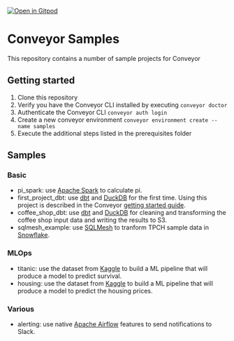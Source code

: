 [![Open in Gitpod](https://gitpod.io/button/open-in-gitpod.svg)](https://gitpod.io/#https://github.com/datamindedbe/conveyor-samples)

# Conveyor Samples

This repository contains a number of sample projects for Conveyor

## Getting started

1. Clone this repository
2. Verify you have the Conveyor CLI installed by executing `conveyor doctor`
3. Authenticate the Conveyor CLI `conveyor auth login`
4. Create a new conveyor environment `conveyor environment create --name samples`
5. Execute the additional steps listed in the prerequisites folder

## Samples

### Basic

- pi_spark: use [Apache Spark](https://github.com/apache/spark) to calculate pi.
- first_project_dbt: use [dbt](https://github.com/dbt-labs/dbt-core) and [DuckDB](https://github.com/duckdb/duckdb) for the first time. Using this project is described in the Conveyor [getting started guide](https://docs.conveyordata.com/get-started/dbt).
- coffee_shop_dbt: use [dbt](https://github.com/dbt-labs/dbt-core) and [DuckDB](https://github.com/duckdb/duckdb) 
  for cleaning and transforming the coffee shop input data and writing the results to S3.
- sqlmesh_example: use [SQLMesh](https://github.com/TobikoData/sqlmesh) to tranform TPCH sample data in [Snowflake](https://docs.snowflake.com).

### MLOps

- titanic: use the dataset from [Kaggle](https://www.kaggle.com/c/titanic) 
  to build a ML pipeline that will produce a model to predict survival.
- housing: use the dataset from [Kaggle](https://www.kaggle.com/c/house-prices-advanced-regression-techniques) 
  to build a ML pipeline that will produce a model to predict the housing prices.

### Various

- alerting: use native [Apache Airflow](https://github.com/apache/airflow) features to send notifications to Slack.
